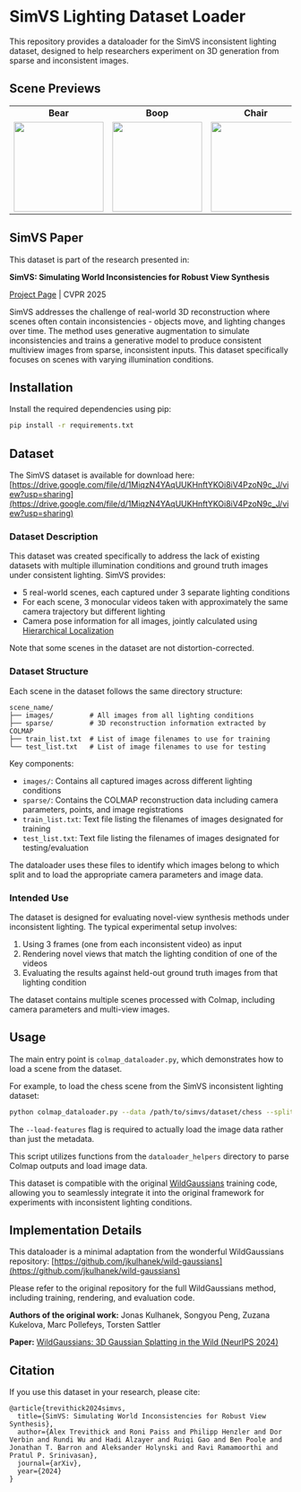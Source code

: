 # SimVS Lighting Dataset Loader

This repository provides a dataloader for the SimVS inconsistent lighting dataset, designed to help researchers experiment on 3D generation from sparse and inconsistent images.

## Scene Previews

<div align="center">
  <table>
    <tr>
      <td align="center"><b>Bear</b></td>
      <td align="center"><b>Boop</b></td>
      <td align="center"><b>Chair</b></td>
      <td align="center"><b>Chess</b></td>
      <td align="center"><b>Statue</b></td>
    </tr>
    <tr>
      <td align="center"><img src="scene_gifs/bear.gif" width="160"/></td>
      <td align="center"><img src="scene_gifs/boop.gif" width="160"/></td>
      <td align="center"><img src="scene_gifs/chair.gif" width="160"/></td>
      <td align="center"><img src="scene_gifs/chess.gif" width="160"/></td>
      <td align="center"><img src="scene_gifs/statue.gif" width="160"/></td>
    </tr>
  </table>
</div>

## SimVS Paper

This dataset is part of the research presented in:

**SimVS: Simulating World Inconsistencies for Robust View Synthesis**

[Project Page](https://alextrevithick.com/simvs/) | CVPR 2025

SimVS addresses the challenge of real-world 3D reconstruction where scenes often contain inconsistencies - objects move, and lighting changes over time. The method uses generative augmentation to simulate inconsistencies and trains a generative model to produce consistent multiview images from sparse, inconsistent inputs. This dataset specifically focuses on scenes with varying illumination conditions.

## Installation

Install the required dependencies using pip:

```bash
pip install -r requirements.txt
```

## Dataset

The SimVS dataset is available for download here:
[https://drive.google.com/file/d/1MiqzN4YAqUUKHnftYKOi8iV4PzoN9c_J/view?usp=sharing](https://drive.google.com/file/d/1MiqzN4YAqUUKHnftYKOi8iV4PzoN9c_J/view?usp=sharing)

### Dataset Description

This dataset was created specifically to address the lack of existing datasets with multiple illumination conditions and ground truth images under consistent lighting. SimVS provides:

- 5 real-world scenes, each captured under 3 separate lighting conditions
- For each scene, 3 monocular videos taken with approximately the same camera trajectory but different lighting
- Camera pose information for all images, jointly calculated using [Hierarchical Localization](https://github.com/cvg/Hierarchical-Localization)

Note that some scenes in the dataset are not distortion-corrected.

### Dataset Structure

Each scene in the dataset follows the same directory structure:

```
scene_name/
├── images/         # All images from all lighting conditions
├── sparse/         # 3D reconstruction information extracted by COLMAP
├── train_list.txt  # List of image filenames to use for training
└── test_list.txt   # List of image filenames to use for testing
```

Key components:
- `images/`: Contains all captured images across different lighting conditions
- `sparse/`: Contains the COLMAP reconstruction data including camera parameters, points, and image registrations
- `train_list.txt`: Text file listing the filenames of images designated for training
- `test_list.txt`: Text file listing the filenames of images designated for testing/evaluation

The dataloader uses these files to identify which images belong to which split and to load the appropriate camera parameters and image data.

### Intended Use

The dataset is designed for evaluating novel-view synthesis methods under inconsistent lighting. The typical experimental setup involves:

1. Using 3 frames (one from each inconsistent video) as input
2. Rendering novel views that match the lighting condition of one of the videos
3. Evaluating the results against held-out ground truth images from that lighting condition

The dataset contains multiple scenes processed with Colmap, including camera parameters and multi-view images.

## Usage

The main entry point is `colmap_dataloader.py`, which demonstrates how to load a scene from the dataset.

For example, to load the chess scene from the SimVS inconsistent lighting dataset:

```bash
python colmap_dataloader.py --data /path/to/simvs/dataset/chess --split train --load-features
```

The `--load-features` flag is required to actually load the image data rather than just the metadata.

This script utilizes functions from the `dataloader_helpers` directory to parse Colmap outputs and load image data.

This dataset is compatible with the original [WildGaussians](https://github.com/jkulhanek/wild-gaussians) training code, allowing you to seamlessly integrate it into the original framework for experiments with inconsistent lighting conditions.

## Implementation Details

This dataloader is a minimal adaptation from the wonderful WildGaussians repository:
[https://github.com/jkulhanek/wild-gaussians](https://github.com/jkulhanek/wild-gaussians)

Please refer to the original repository for the full WildGaussians method, including training, rendering, and evaluation code.

**Authors of the original work:** Jonas Kulhanek, Songyou Peng, Zuzana Kukelova, Marc Pollefeys, Torsten Sattler

**Paper:** [WildGaussians: 3D Gaussian Splatting in the Wild (NeurIPS 2024)](https://arxiv.org/pdf/2407.08447)

## Citation

If you use this dataset in your research, please cite:

```
@article{trevithick2024simvs,
  title={SimVS: Simulating World Inconsistencies for Robust View Synthesis},
  author={Alex Trevithick and Roni Paiss and Philipp Henzler and Dor Verbin and Rundi Wu and Hadi Alzayer and Ruiqi Gao and Ben Poole and Jonathan T. Barron and Aleksander Holynski and Ravi Ramamoorthi and Pratul P. Srinivasan},
  journal={arXiv},
  year={2024}
}
